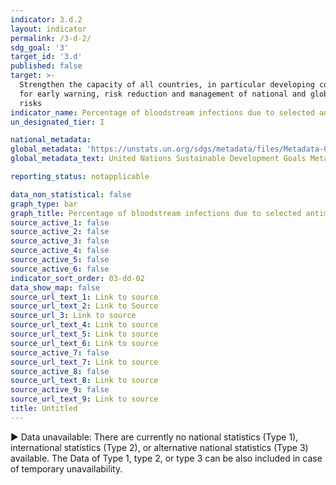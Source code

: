 ```yaml
---
indicator: 3.d.2
layout: indicator
permalink: /3-d-2/
sdg_goal: '3'
target_id: '3.d'
published: false
target: >-
  Strengthen the capacity of all countries, in particular developing countries,
  for early warning, risk reduction and management of national and global health
  risks
indicator_name: Percentage of bloodstream infections due to selected antimicrobial-resistant organisms
un_designated_tier: I

national_metadata:
global_metadata: 'https://unstats.un.org/sdgs/metadata/files/Metadata-03-0D-02.pdf'
global_metadata_text: United Nations Sustainable Development Goals Metadata (PDF 894 KB)

reporting_status: notapplicable

data_non_statistical: false
graph_type: bar
graph_title: Percentage of bloodstream infections due to selected antimicrobial-resistant organisms
source_active_1: false
source_active_2: false
source_active_3: false
source_active_4: false
source_active_5: false
source_active_6: false
indicator_sort_order: 03-dd-02
data_show_map: false
source_url_text_1: Link to source
source_url_text_2: Link to Source
source_url_3: Link to source
source_url_text_4: Link to source
source_url_text_5: Link to source
source_url_text_6: Link to source
source_active_7: false
source_url_text_7: Link to source
source_active_8: false
source_url_text_8: Link to source
source_active_9: false
source_url_text_9: Link to source
title: Untitled
---
```

▶ Data unavailable: There are currently no national statistics (Type 1), international statistics (Type 2), or alternative national statistics (Type 3) available. The Data of Type 1, type 2, or type 3 can be also included in case of temporary unavailability.
